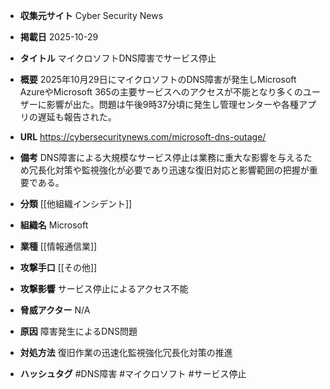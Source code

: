 - **収集元サイト**
Cyber Security News

- **掲載日**
2025-10-29

- **タイトル**
マイクロソフトDNS障害でサービス停止

- **概要**
2025年10月29日にマイクロソフトのDNS障害が発生しMicrosoft AzureやMicrosoft 365の主要サービスへのアクセスが不能となり多くのユーザーに影響が出た。問題は午後9時37分頃に発生し管理センターや各種アプリの遅延も報告された。

- **URL**
https://cybersecuritynews.com/microsoft-dns-outage/

- **備考**
DNS障害による大規模なサービス停止は業務に重大な影響を与えるため冗長化対策や監視強化が必要であり迅速な復旧対応と影響範囲の把握が重要である。

- **分類**
[[他組織インシデント]]

- **組織名**
Microsoft

- **業種**
[[情報通信業]]

- **攻撃手口**
[[その他]]

- **攻撃影響**
サービス停止によるアクセス不能

- **脅威アクター**
N/A

- **原因**
障害発生によるDNS問題

- **対処方法**
復旧作業の迅速化監視強化冗長化対策の推進

- **ハッシュタグ**
#DNS障害 #マイクロソフト #サービス停止
